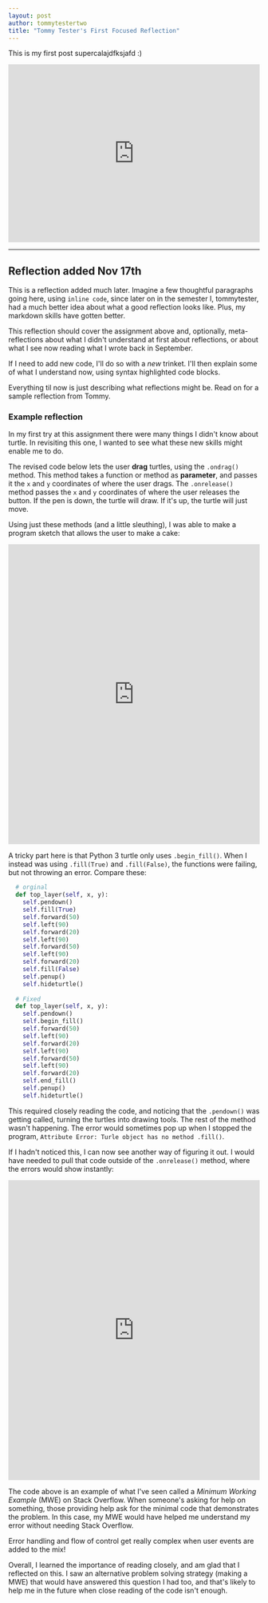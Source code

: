 ```yaml
---
layout: post
author: tommytestertwo
title: "Tommy Tester's First Focused Reflection"
---
```


This is my first post supercalajdfksjafd :) 

<iframe src="https://trinket.io/embed/python/da4b547add" width="100%" height="356" frameborder="0" marginwidth="0" marginheight="0" allowfullscreen></iframe>


___ 
## Reflection added Nov 17th
This is a reflection added much later. Imagine a few thoughtful paragraphs going here, using `inline code`, since later on in the semester I, tommytester, had a much better idea about what a good reflection looks like. Plus, my markdown skills have gotten better. 

This reflection should cover the assignment above and, optionally, meta-reflections about what I didn't understand at first about reflections, or about what I see now reading what I wrote back in September.

If I need to add new code, I'll do so with a *new* trinket. I'll then explain some of what I understand now, using syntax highlighted code blocks. 

Everything til now is just describing what reflections might be. Read on for a sample reflection from Tommy.

### Example reflection

In my first try at this assignment there were many things I didn't know about turtle. In revisiting this one, I wanted to see what these new skills might enable me to do.

The revised code below lets the user **drag** turtles, using the `.ondrag()` method. This method takes a function or method as **parameter**, and passes it the `x` and `y` coordinates of where the user drags. The `.onrelease()` method passes the `x` and `y` coordinates of where the user releases the button. If the pen is down, the turtle will draw. If it's up, the turtle will just move.

Using just these methods (and a little sleuthing), I was able to make a program sketch that allows the user to make a cake:

<iframe src="https://trinket.io/embed/pygame/097b14597e" width="100%" height="600" frameborder="0" marginwidth="0" marginheight="0" allowfullscreen></iframe>

A tricky part here is that Python 3 turtle only uses `.begin_fill()`. When I instead was using `.fill(True)` and `.fill(False)`, the functions were failing, but not throwing an error. Compare these:

```python
  # orginal
  def top_layer(self, x, y):
    self.pendown()
    self.fill(True)
    self.forward(50)
    self.left(90)
    self.forward(20)
    self.left(90)
    self.forward(50)
    self.left(90)
    self.forward(20)
    self.fill(False)
    self.penup()
    self.hideturtle()
  
  # Fixed
  def top_layer(self, x, y):
    self.pendown()
    self.begin_fill()
    self.forward(50)
    self.left(90)
    self.forward(20)
    self.left(90)
    self.forward(50)
    self.left(90)
    self.forward(20)
    self.end_fill()
    self.penup()
    self.hideturtle()
```

This required closely reading the code, and noticing that the `.pendown()` was getting called, turning the turtles into drawing tools. The rest of the method wasn't happening. The error would sometimes pop up when I stopped the program, `Attribute Error: Turle object has no method .fill()`.

If I hadn't noticed this, I can now see another way of figuring it out. I would have needed to pull that code outside of the `.onrelease()` method, where the errors would show instantly:

<iframe src="https://trinket.io/embed/pygame/cabfe84229" width="100%" height="600" frameborder="0" marginwidth="0" marginheight="0" allowfullscreen></iframe>

The code above is an example of what I've seen called a _Minimum Working Example_ (MWE) on Stack Overflow. When someone's asking for help on something, those providing help ask for the minimal code that demonstrates the problem. In this case, my MWE would have helped me understand my error without needing Stack Overflow.

Error handling and flow of control get really complex when user events are added to the mix!

Overall, I learned the importance of reading closely, and am glad that I reflected on this. I saw an alternative problem solving strategy (making a MWE) that would have answered this question I had too, and that's likely to help me in the future when close reading of the code isn't enough.
